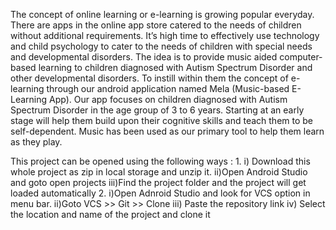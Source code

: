   The concept of online learning or e-learning is growing popular everyday. There are apps in the online
app store catered to the needs of children without additional requirements. It’s high time to effectively
use technology and child psychology to cater to the needs of children with special needs and
developmental disorders.
  The idea is to provide music aided computer-based learning to children diagnosed with Autism
Spectrum Disorder and other developmental disorders. To instill within them the concept of e-learning
through our android application named Mela (Music-based E-Learning App). Our app focuses on
children diagnosed with Autism Spectrum Disorder in the age group of 3 to 6 years. Starting at an early
stage will help them build upon their cognitive skills and teach them to be self-dependent. Music has
been used as our primary tool to help them learn as they play.

This project can be opened using the following ways :
1.
   i) Download this whole project as zip in local storage and unzip it.
   ii)Open Android Studio and goto open projects
   iii)Find the project folder and the project will get loaded automatically
2.
   i)Open Adnroid Studio and look for VCS option in menu bar.
   ii)Goto VCS >> Git >> Clone
   iii) Paste the repository link 
   iv) Select the location and name of the project and clone it


